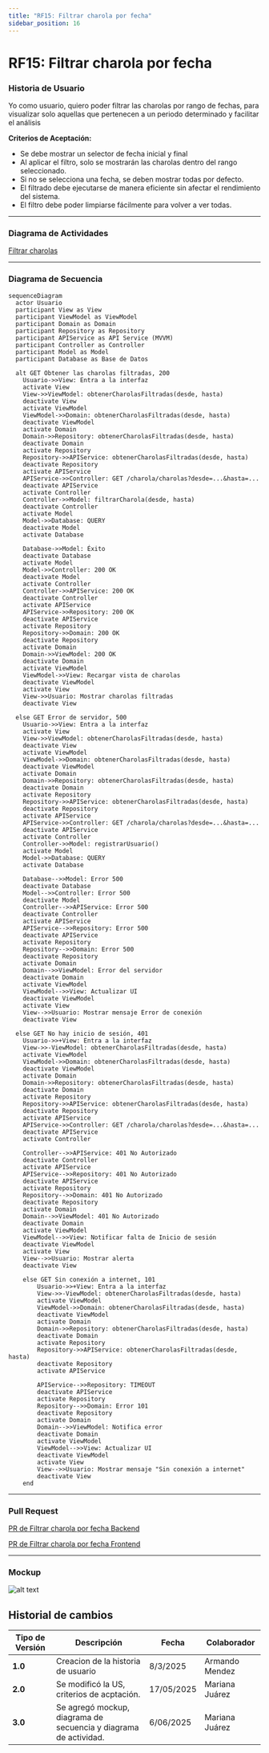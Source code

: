 ```yaml
---
title: "RF15: Filtrar charola por fecha"
sidebar_position: 16
---
```


# RF15: Filtrar charola por fecha

### Historia de Usuario

Yo como usuario, quiero poder filtrar las charolas por rango de fechas, para visualizar solo aquellas que pertenecen a un periodo determinado y facilitar el análisis

**Criterios de Aceptación:**

- Se debe mostrar un selector de fecha inicial y final
- Al aplicar el filtro, solo se mostrarán las charolas dentro del rango seleccionado.
- Si no se selecciona una fecha, se deben mostrar todas por defecto.
- El filtrado debe ejecutarse de manera eficiente sin afectar el rendimiento del sistema.
- El filtro debe poder limpiarse fácilmente para volver a ver todas.

---

### Diagrama de Actividades

<a href="https://drive.google.com/file/d/1nrSQ-8GnPNeflYgQqckkyoSgE_YmDGht/view?usp=share_link" target="_blank" rel="noopener noreferrer">Filtrar charolas</a>

---

### Diagrama de Secuencia

```mermaid
sequenceDiagram
  actor Usuario
  participant View as View
  participant ViewModel as ViewModel
  participant Domain as Domain
  participant Repository as Repository
  participant APIService as API Service (MVVM)
  participant Controller as Controller
  participant Model as Model
  participant Database as Base de Datos

  alt GET Obtener las charolas filtradas, 200
    Usuario->>View: Entra a la interfaz
    activate View
    View->>ViewModel: obtenerCharolasFiltradas(desde, hasta)
    deactivate View
    activate ViewModel
    ViewModel->>Domain: obtenerCharolasFiltradas(desde, hasta)
    deactivate ViewModel
    activate Domain
    Domain->>Repository: obtenerCharolasFiltradas(desde, hasta)
    deactivate Domain
    activate Repository
    Repository->>APIService: obtenerCharolasFiltradas(desde, hasta)
    deactivate Repository
    activate APIService
    APIService->>Controller: GET /charola/charolas?desde=...&hasta=...
    deactivate APIService
    activate Controller
    Controller->>Model: filtrarCharola(desde, hasta)
    deactivate Controller
    activate Model
    Model->>Database: QUERY
    deactivate Model
    activate Database

    Database->>Model: Éxito
    deactivate Database
    activate Model
    Model->>Controller: 200 OK
    deactivate Model
    activate Controller
    Controller->>APIService: 200 OK
    deactivate Controller
    activate APIService
    APIService->>Repository: 200 OK
    deactivate APIService
    activate Repository
    Repository->>Domain: 200 OK
    deactivate Repository
    activate Domain
    Domain->>ViewModel: 200 OK
    deactivate Domain
    activate ViewModel
    ViewModel->>View: Recargar vista de charolas
    deactivate ViewModel
    activate View
    View->>Usuario: Mostrar charolas filtradas
    deactivate View

  else GET Error de servidor, 500
    Usuario->>View: Entra a la interfaz
    activate View
    View->>ViewModel: obtenerCharolasFiltradas(desde, hasta)
    deactivate View
    activate ViewModel
    ViewModel->>Domain: obtenerCharolasFiltradas(desde, hasta)
    deactivate ViewModel
    activate Domain
    Domain->>Repository: obtenerCharolasFiltradas(desde, hasta)
    deactivate Domain
    activate Repository
    Repository->>APIService: obtenerCharolasFiltradas(desde, hasta)
    deactivate Repository
    activate APIService
    APIService->>Controller: GET /charola/charolas?desde=...&hasta=...
    deactivate APIService
    activate Controller
    Controller->>Model: registrarUsuario()
    activate Model
    Model->>Database: QUERY
    activate Database

    Database-->>Model: Error 500
    deactivate Database
    Model-->>Controller: Error 500
    deactivate Model
    Controller-->>APIService: Error 500
    deactivate Controller
    activate APIService
    APIService-->>Repository: Error 500
    deactivate APIService
    activate Repository
    Repository-->>Domain: Error 500
    deactivate Repository
    activate Domain
    Domain-->>ViewModel: Error del servidor
    deactivate Domain
    activate ViewModel
    ViewModel-->>View: Actualizar UI
    deactivate ViewModel
    activate View
    View-->>Usuario: Mostrar mensaje Error de conexión
    deactivate View

  else GET No hay inicio de sesión, 401
    Usuario->>+View: Entra a la interfaz
    View->>-ViewModel: obtenerCharolasFiltradas(desde, hasta)
    activate ViewModel
    ViewModel->>Domain: obtenerCharolasFiltradas(desde, hasta)
    deactivate ViewModel
    activate Domain
    Domain->>Repository: obtenerCharolasFiltradas(desde, hasta)
    deactivate Domain
    activate Repository
    Repository->>APIService: obtenerCharolasFiltradas(desde, hasta)
    deactivate Repository
    activate APIService
    APIService->>Controller: GET /charola/charolas?desde=...&hasta=...
    deactivate APIService
    activate Controller

    Controller-->>APIService: 401 No Autorizado
    deactivate Controller
    activate APIService
    APIService-->>Repository: 401 No Autorizado
    deactivate APIService
    activate Repository
    Repository-->>Domain: 401 No Autorizado
    deactivate Repository
    activate Domain
    Domain-->>ViewModel: 401 No Autorizado
    deactivate Domain
    activate ViewModel
    ViewModel-->>View: Notificar falta de Inicio de sesión
    deactivate ViewModel
    activate View
    View-->>Usuario: Mostrar alerta
    deactivate View

    else GET Sin conexión a internet, 101
        Usuario->>+View: Entra a la interfaz
        View->>-ViewModel: obtenerCharolasFiltradas(desde, hasta)
        activate ViewModel
        ViewModel->>Domain: obtenerCharolasFiltradas(desde, hasta)
        deactivate ViewModel
        activate Domain
        Domain->>Repository: obtenerCharolasFiltradas(desde, hasta)
        deactivate Domain
        activate Repository
        Repository->>APIService: obtenerCharolasFiltradas(desde, hasta)
        deactivate Repository
        activate APIService

        APIService-->>Repository: TIMEOUT
        deactivate APIService
        activate Repository
        Repository-->>Domain: Error 101
        deactivate Repository
        activate Domain
        Domain-->>ViewModel: Notifica error
        deactivate Domain
        activate ViewModel
        ViewModel-->>View: Actualizar UI
        deactivate ViewModel
        activate View
        View-->>Usuario: Mostrar mensaje "Sin conexión a internet"
        deactivate View
    end
```

---

### Pull Request

<a href="https://github.com/CodeAnd-Co/TECH-NEBRIOS-BACKEND/pull/62" target="_blank" rel="noopener noreferrer"> PR de Filtrar charola por fecha Backend</a>

<a href="https://github.com/CodeAnd-Co/TECH-NEBRIOS-FLUTTER/pull/102" target="_blank" rel="noopener noreferrer"> PR de Filtrar charola por fecha Frontend</a>

---

### Mockup

![alt text](img/mockupRF15.png)

## Historial de cambios

| **Tipo de Versión** | **Descripción**                                                  | **Fecha**  | **Colaborador** |
| ------------------- | ---------------------------------------------------------------- | ---------- | --------------- |
| **1.0**             | Creacion de la historia de usuario                               | 8/3/2025   | Armando Mendez  |
| **2.0**             | Se modificó la US, criterios de acptación.                       | 17/05/2025 | Mariana Juárez  |
| **3.0**             | Se agregó mockup, diagrama de secuencia y diagrama de actividad. | 6/06/2025  | Mariana Juárez  |
